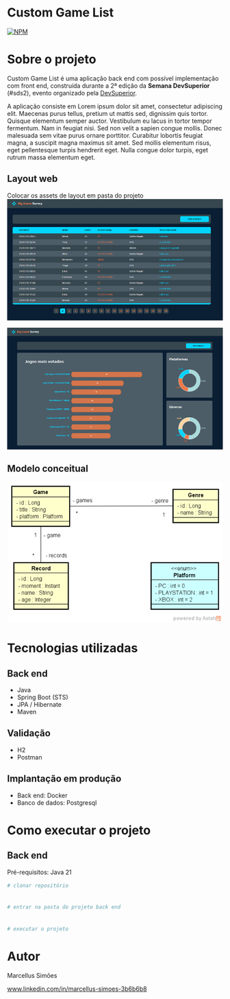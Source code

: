 # Custom Game List 
[![NPM](https://img.shields.io/badge/license-MIT-green
)](https://github.com/MarcelluSimoes/base-readme/blob/main/LICENSE) 

# Sobre o projeto

Custom Game List é uma aplicação back end com possível implementação com front end, construída durante a 2ª edição da **Semana DevSuperior** (#sds2), evento organizado pela [DevSuperior](https://devsuperior.com "Site da DevSuperior").

A aplicação consiste em Lorem ipsum dolor sit amet, consectetur adipiscing elit. Maecenas purus tellus, pretium ut mattis sed, dignissim quis tortor. Quisque elementum semper auctor. Vestibulum eu lacus in tortor tempor fermentum. Nam in feugiat nisi. Sed non velit a sapien congue mollis. Donec malesuada sem vitae purus ornare porttitor. Curabitur lobortis feugiat magna, a suscipit magna maximus sit amet. Sed mollis elementum risus, eget pellentesque turpis hendrerit eget. Nulla congue dolor turpis, eget rutrum massa elementum eget.

## Layout web

Colocar os assets de layout em pasta do projeto 
![Web 1](https://github.com/acenelio/assets/raw/main/sds1/web1.png)

![Web 2](https://github.com/acenelio/assets/raw/main/sds1/web2.png)

## Modelo conceitual
![Modelo Conceitual](https://github.com/acenelio/assets/raw/main/sds1/modelo-conceitual.png)

# Tecnologias utilizadas
## Back end
- Java
- Spring Boot (STS) 
- JPA / Hibernate
- Maven

## Validação
- H2
- Postman

## Implantação em produção
- Back end: Docker
- Banco de dados: Postgresql

# Como executar o projeto

## Back end
Pré-requisitos: Java 21

```bash
# clonar repositório


# entrar na pasta do projeto back end


# executar o projeto

```

# Autor

Marcellus Simões

www.linkedin.com/in/marcellus-simoes-3b6b6b8

